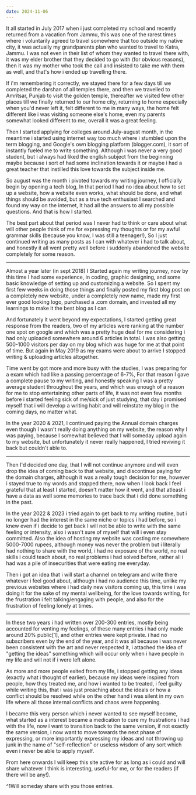```yaml
---
date: 2024-11-06
---
```


It all started in July 2017 when i just completed my school and recently returned from a vacation from Jammu, this was one of the rarest times where i voluntarily agreed to travel somewhere that too outside my native city, it was actually my grandparents plan who wanted to travel to Katra, Jammu. I was not even in their list of whom they wanted to travel there with, it was my elder brother that they decided to go with (for obvious reasons), then it was my mother who took the call and insisted to take me with them as well, and that's how i ended up travelling there.

If i'm remembering it correctly, we stayed there for a few days till we completed the darshan of all temples there, and then we travelled to Amritsar, Punjab to visit the golden temple, thereafter we visited few other places till we finally returned to our home city, returning to home especially when you'd never left it, felt different to me in many ways, the home felt different like i was visiting someone else's home, even my parents somewhat looked different to me, overall it was a great feeling. 

Then I started applying for colleges around July-august month, in the meantime i started using internet way too much where i stumbled upon the term blogging, and Google's own blogging platform (blogger.com), it sort of instantly fueled me to write something. Although 
i was never a very good student, but i always had liked the english subject from the beginning maybe because i sort of had some inclination towards it or maybe i had a great teacher that instilled this love towards the subject inside me.

So august was the month i pivoted towards my writing journey, I officially begin by opening a tech blog, In that period I had no idea about how to set up a website, how a website even works, what should be done, and what things should be avoided, but as a true tech enthusiast I searched and found my way on the internet, It had all the answers to all my possible questions. And that is how I started.

The best part about that period was I never had to think or care about what will other people think of me for expressing my thoughts or for my awful grammar skills (because you know, I was still a teenager!), So I just continued writing as many posts as I can with whatever i had to talk about, and honestly it all went pretty well before i suddenly abandoned the website completely for some reason.

---

Almost a year later (in sept 2018) I Started again my writing journey, now by this time I had some experience, in coding, graphic designing, and some basic knowledge of setting up 
and customizing a website. So I spent my first few weeks in doing those things and finally posted my first blog post on a completely new website, under a completely new name, made my first ever good looking logo, purchased a .com domain, and invested all my learnings 
to make it the best blog as I can. 

And fortunately it went beyond my expectations, I started getting great response from the readers, two of my articles were ranking at the number one spot on google and which 
was a pretty huge deal for me considering i had only uploaded somewhere around 6 articles in total. I was also getting 500-1000 visitors per day on my blog which was huge for me at 
that point of time. But again in May 2019 as my exams were about to arrive I stopped 
writing & uploading articles altogether.

Time went by got more and more busy with the studies, I was preparing for a exam which had like a passing percentage of 6-7%, For that reason I gave a complete pause to my writing, and honestly speaking I was a pretty average student throughout the years, and which was enough of a reason for me to stop entertaining other parts of life, it was not even few months before i started feeling sick of me/sick of just studying, that day i promised myself that i will develop a writing habit and will reinstate my blog in the coming days, no matter what.

In the year 2020 & 2021, I continued paying the Annual domain charges even though I wasn't really doing anything on my website, the reason why I was paying, because I somewhat believed that I will someday upload again to my website, but unfortunately it never really happened, I tried reviving it back but couldn't able to. 

---

Then I'd decided one day, that I will not continue anymore and will even drop the idea of coming back to that website, and discontinue paying for the domain charges, although it was a really tough decision for me, however i stayed true to my words and stopped there, now when I look back I feel grateful that at least I started, doesn't matter how it went, and that atleast i have a data as well some memories to trace back that i did done something in 
the past.

In the year 2022 & 2023 i tried again to get back to my writing routine, but i no longer had the interest in the same niche or topics i had before, so i knew even if i decide to get back I will 
not be able to write with the same feeling or intensity, also i wasn't sure of myself that will i even stay committed. Also the idea of hosting my website was costing me somewhere 
5000-7000 rupees, although money was never the problem but i literally had nothing to share with the world, i had no exposure of the world, no real skills i could teach about, no real problems i had solved before, rather all i had was a pile of insecurities that were eating me everyday. 

Then i got an idea that i will start a channel on telegram and write there whatever i feel good about, although i had no audience this time, unlike my previous websites where i had daily new visitors coming up, this time i was doing it for the sake of my mental wellbeing, for the love towards writing, for the frustration i felt talking/engaging with people, and also for the frustration of feeling lonely at times.

---

In these two years i had written over 200-300 entries, mostly being accounted for venting my feelings, of these many entries i had only made around 20% public[1], and other entries were 
kept private. i had no subscribers even by the end of the year, and it was all because i was never been consistent with the art and never respected it, i attached the idea of "getting 
the ideas" something which will occur only when i have people in my life and will not if 
i were left alone.

As more and more people exited from my life, i stopped getting any ideas (exactly what i thought of earlier), because my ideas were inspired from people, how they treated me, and
how i wanted to be treated, i feel guilty while writing this, that i was just preaching about 
the ideals or how a conflict should be resolved while on the other hand i was silent in my 
own life where all those internal conflicts and chaos were happening.

I became this very person which i never wanted to see myself become, what started as a interest became a medication to cure my frustrations i had with the life, now i want to transition back to the same version, if not exactly the same version, i now want to move towards the next phase of expressing, or more importantly expressing my ideas and not throwing up junk in the name of "self-reflection" or useless wisdom of any sort which even i never be able to apply myself.

From here onwards I will keep this site active for as long as i could and will share whatever I think is interesting, useful-for me, or for the readers (if there will be any!).


^1Will someday share with you those entries.